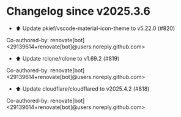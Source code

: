# Changelog since v2025.3.6
- ⬆️ Update pkief/vscode-material-icon-theme to v5.22.0 (#820)

Co-authored-by: renovate[bot] <29139614+renovate[bot]@users.noreply.github.com> 
- ⬆️ Update rclone/rclone to v1.69.2 (#819)

Co-authored-by: renovate[bot] <29139614+renovate[bot]@users.noreply.github.com> 
- ⬆️ Update cloudflare/cloudflared to v2025.4.2 (#818)

Co-authored-by: renovate[bot] <29139614+renovate[bot]@users.noreply.github.com> 
